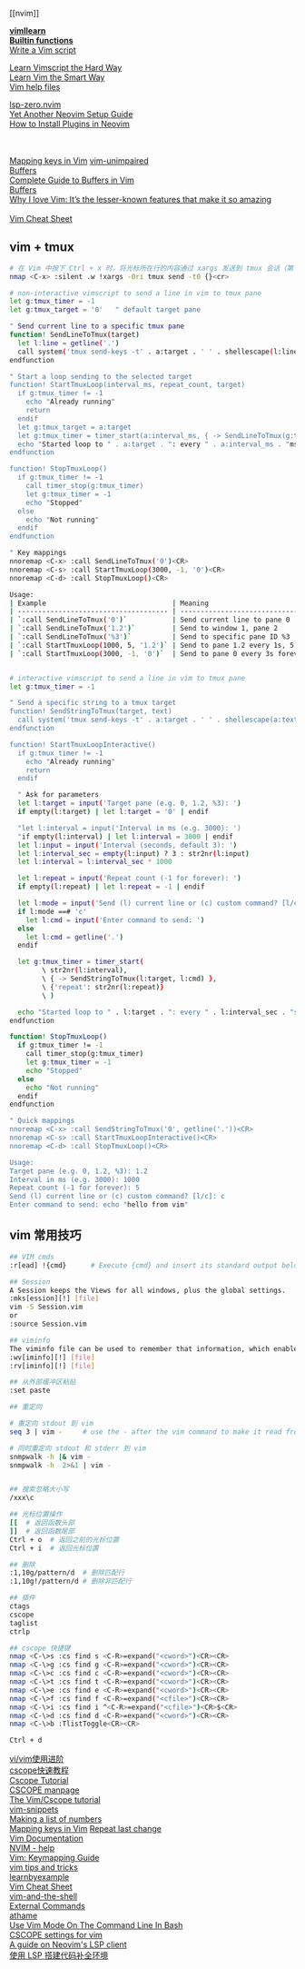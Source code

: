 [[nvim]]

[**vimllearn**](https://github.com/lymslive/vimllearn)  
[**Builtin functions**](https://vimhelp.org/builtin.txt.html)  
[Write a Vim script](https://vimdoc.sourceforge.net/htmldoc/usr_41.html)  

[Learn Vimscript the Hard Way](https://learnvimscriptthehardway.stevelosh.com/)  
[Learn Vim the Smart Way](https://learnvim.irian.to/)  
[Vim help files](https://vimhelp.org/#reference_toc)  


[lsp-zero.nvim](https://lsp-zero.netlify.app/docs/)  
[Yet Another Neovim Setup Guide](https://vineeth.io/posts/neovim-setup)  
[How to Install Plugins in Neovim](https://linuxopsys.com/install-plugins-in-neovim)  
[]()  
[]()  
[]()  


[Mapping keys in Vim](https://vim.fandom.com/wiki/Mapping_keys_in_Vim_-_Tutorial_(Part_1))  
[vim-unimpaired](https://github.com/tpope/vim-unimpaired/tree/master)  
[Buffers](https://evantravers.com/articles/series/git-gud-at-vim/)  
[Complete Guide to Buffers in Vim](https://linuxhandbook.com/vim-buffers/)  
[Buffers](https://mkaz.blog/working-with-vim/buffers)  
[Why I love Vim: It’s the lesser-known features that make it so amazing](https://www.freecodecamp.org/news/learn-linux-vim-basic-features-19134461ab85/)  
[]()  
[Vim Cheat Sheet](https://vim.rtorr.com/)  
[]()  

## vim + tmux
```bash
# 在 Vim 中按下 Ctrl + x 时，将光标所在行的内容通过 xargs 发送到 tmux 会话（第 0 个窗口）
nmap <C-x> :silent .w !xargs -0ri tmux send -t0 {}<cr>

# non-interactive vimscript to send a line in vim to tmux pane
let g:tmux_timer = -1
let g:tmux_target = '0'   " default target pane

" Send current line to a specific tmux pane
function! SendLineToTmux(target)
  let l:line = getline('.')
  call system('tmux send-keys -t' . a:target . ' ' . shellescape(l:line) . ' Enter')
endfunction

" Start a loop sending to the selected target
function! StartTmuxLoop(interval_ms, repeat_count, target)
  if g:tmux_timer != -1
    echo "Already running"
    return
  endif
  let g:tmux_target = a:target
  let g:tmux_timer = timer_start(a:interval_ms, { -> SendLineToTmux(g:tmux_target) }, {'repeat': a:repeat_count})
  echo "Started loop to " . a:target . ": every " . a:interval_ms . "ms, repeat " . a:repeat_count
endfunction

function! StopTmuxLoop()
  if g:tmux_timer != -1
    call timer_stop(g:tmux_timer)
    let g:tmux_timer = -1
    echo "Stopped"
  else
    echo "Not running"
  endif
endfunction

" Key mappings
nnoremap <C-x> :call SendLineToTmux('0')<CR>
nnoremap <C-s> :call StartTmuxLoop(3000, -1, '0')<CR>
nnoremap <C-d> :call StopTmuxLoop()<CR>

Usage:
| Example                               | Meaning                                       |
| ------------------------------------- | --------------------------------------------- |
| `:call SendLineToTmux('0')`           | Send current line to pane 0                   |
| `:call SendLineToTmux('1.2')`         | Send to window 1, pane 2                      |
| `:call SendLineToTmux('%3')`          | Send to specific pane ID %3                   |
| `:call StartTmuxLoop(1000, 5, '1.2')` | Send to pane 1.2 every 1s, 5 times            |
| `:call StartTmuxLoop(3000, -1, '0')`  | Send to pane 0 every 3s forever (like before) |


# interactive vimscript to send a line in vim to tmux pane
let g:tmux_timer = -1

" Send a specific string to a tmux target
function! SendStringToTmux(target, text)
  call system('tmux send-keys -t' . a:target . ' ' . shellescape(a:text) . ' Enter')
endfunction

function! StartTmuxLoopInteractive()
  if g:tmux_timer != -1
    echo "Already running"
    return
  endif

  " Ask for parameters
  let l:target = input('Target pane (e.g. 0, 1.2, %3): ')
  if empty(l:target) | let l:target = '0' | endif

  "let l:interval = input('Interval in ms (e.g. 3000): ')
  "if empty(l:interval) | let l:interval = 3000 | endif
  let l:input = input('Interval (seconds, default 3): ')
  let l:interval_sec = empty(l:input) ? 3 : str2nr(l:input)
  let l:interval = l:interval_sec * 1000

  let l:repeat = input('Repeat count (-1 for forever): ')
  if empty(l:repeat) | let l:repeat = -1 | endif

  let l:mode = input('Send (l) current line or (c) custom command? [l/c]: ')
  if l:mode ==# 'c'
    let l:cmd = input('Enter command to send: ')
  else
    let l:cmd = getline('.')
  endif

  let g:tmux_timer = timer_start(
        \ str2nr(l:interval),
        \ { -> SendStringToTmux(l:target, l:cmd) },
        \ {'repeat': str2nr(l:repeat)}
        \ )

  echo "Started loop to " . l:target . ": every " . l:interval_sec . "s, repeat " . l:repeat
endfunction

function! StopTmuxLoop()
  if g:tmux_timer != -1
    call timer_stop(g:tmux_timer)
    let g:tmux_timer = -1
    echo "Stopped"
  else
    echo "Not running"
  endif
endfunction

" Quick mappings
nnoremap <C-x> :call SendStringToTmux('0', getline('.'))<CR>
nnoremap <C-s> :call StartTmuxLoopInteractive()<CR>
nnoremap <C-d> :call StopTmuxLoop()<CR>

Usage:
Target pane (e.g. 0, 1.2, %3): 1.2
Interval in ms (e.g. 3000): 1000
Repeat count (-1 for forever): 5
Send (l) current line or (c) custom command? [l/c]: c
Enter command to send: echo "hello from vim"
```

## vim 常用技巧
```bash
## VIM cmds
:r[ead] !{cmd}      # Execute {cmd} and insert its standard output below the cursor or the specified line.

## Session
A Session keeps the Views for all windows, plus the global settings.
:mks[ession][!] [file]
vim -S Session.vim
or
:source Session.vim

## viminfo
The viminfo file can be used to remember that information, which enables you to continue where you left off
:wv[iminfo][!] [file]
:rv[iminfo][!] [file]

## 从外部缓冲区粘贴
:set paste

## 重定向

# 重定向 stdout 到 vim
seq 3 | vim -     # use the - after the vim command to make it read from stdin

# 同时重定向 stdout 和 stderr 到 vim
snmpwalk -h |& vim -
snmpwalk -h  2>&1 | vim -


## 搜索忽略大小写
/xxx\c

## 光标位置操作
[[  # 返回函数头部
]]  # 返回函数尾部
Ctrl + o  # 返回之前的光标位置
Ctrl + i  # 返回光标位置

## 删除
:1,10g/pattern/d  # 删除匹配行
:1,10g!/pattern/d # 删除非匹配行

## 插件
ctags
cscope
taglist
ctrlp

## cscope 快捷键
nmap <C-\>s :cs find s <C-R>=expand("<cword>")<CR><CR>
nmap <C-\>g :cs find g <C-R>=expand("<cword>")<CR><CR>
nmap <C-\>c :cs find c <C-R>=expand("<cword>")<CR><CR>
nmap <C-\>t :cs find t <C-R>=expand("<cword>")<CR><CR>
nmap <C-\>e :cs find e <C-R>=expand("<cword>")<CR><CR>
nmap <C-\>f :cs find f <C-R>=expand("<cfile>")<CR><CR>
nmap <C-\>i :cs find i ^<C-R>=expand("<cfile>")<CR>$<CR>
nmap <C-\>d :cs find d <C-R>=expand("<cword>")<CR><CR>
nmap <C-\>b :TlistToggle<CR><CR>

Ctrl + d
```

[vi/vim使用进阶](https://blog.easwy.com/archives/advanced-vim-skills-catalog/)  
[cscope快速教程](https://yiwenshao.github.io/2016/12/25/cscope%E5%BF%AB%E9%80%9F%E6%95%99%E7%A8%8B/)  
[Cscope Tutorial](https://courses.cs.washington.edu/courses/cse451/12sp/tutorials/tutorial_cscope.html)  
[CSCOPE manpage](https://cscope.sourceforge.net/cscope_man_page.html)  
[The Vim/Cscope tutorial](https://cscope.sourceforge.net/cscope_vim_tutorial.html)  
[vim-snippets](https://github.com/honza/vim-snippets)  
[Making a list of numbers](https://vim.fandom.com/wiki/Making_a_list_of_numbers)  
[Mapping keys in Vim](https://vim.fandom.com/wiki/Mapping_keys_in_Vim_-_Tutorial_(Part_1))  
[Repeat last change](https://vim.fandom.com/wiki/Repeat_last_change)  
[Vim Documentation](https://vim-jp.org/vimdoc-en/)  
[NVIM - help](https://neovim.io/doc/user/)  
[Vim: Keymapping Guide](https://www.meetgor.com/vim-keymaps/)  
[vim tips and tricks](https://www.cs.swarthmore.edu/oldhelp/vim/home.html)  
[learnbyexample](https://learnbyexample.github.io/tags/vim/)  
[Vim Cheat Sheet](https://vim.rtorr.com/)  
[vim-and-the-shell](https://vimways.org/2019/vim-and-the-shell/)  
[External Commands](https://learnvim.irian.to/basics/external_commands)  
[athame](https://github.com/ardagnir/athame)  
[Use Vim Mode On The Command Line In Bash](https://dev.to/brandonwallace/how-to-use-vim-mode-on-the-command-line-in-bash-fnn)  
[CSCOPE settings for vim](https://insidelinuxdev.net/~yuanjianpeng/config/cscope_maps.vim)  
[A guide on Neovim's LSP client](https://vonheikemen.github.io/devlog/tools/neovim-lsp-client-guide/)  
[使用 LSP 搭建代码补全环境](https://breezetemple.github.io/2019/12/25/vim-lsp/)  